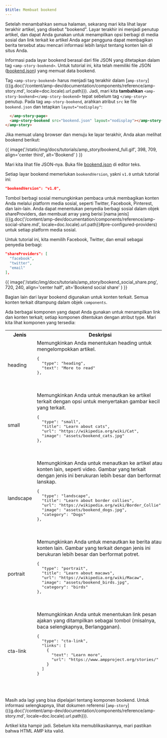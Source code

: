 ```yaml
---
$title: Membuat bookend
---
```


Setelah menambahkan semua halaman, sekarang mari kita lihat layar terakhir artikel, yang disebut "bookend".  Layar terakhir ini menjadi penutup artikel, dan dapat Anda gunakan untuk menampilkan opsi berbagi di media sosial dan link terkait ke artikel Anda agar pengguna dapat membagikan berita tersebut atau mencari informasi lebih lanjut tentang konten lain di situs Anda.

Informasi pada layar bookend berasal dari file JSON yang ditetapkan dalam tag `<amp-story-bookend>`. Untuk tutorial ini, kita telah memiliki file JSON ([bookend.json](https://github.com/ampproject/docs/blob/master/tutorial_source/amp-pets-story/bookend.json)) yang memuat data bookend.

Tag `<amp-story-bookend>` harus menjadi tag terakhir dalam [`amp-story`]({{g.doc('/content/amp-dev/documentation/components/reference/amp-story.md', locale=doc.locale).url.path}}). Jadi, mari kita **tambahkan** `<amp-story-bookend></amp-story-bookend>` tepat sebelum tag `</amp-story>` penutup.  Pada tag `amp-story-bookend`, arahkan atribut `src` ke file `bookend.json` dan tetapkan `layout="nodisplay"`:

```html hl_lines="2"
  </amp-story-page>
  <amp-story-bookend src="bookend.json" layout="nodisplay"></amp-story-bookend>
</amp-story>
```

Jika memuat ulang browser dan menuju ke layar terakhir, Anda akan melihat bookend berikut:

{{ image('/static/img/docs/tutorials/amp_story/bookend_full.gif', 398, 709, align='center third', alt='Bookend' ) }}

Mari kita lihat file JSON-nya.  Buka file [bookend.json](https://github.com/ampproject/docs/blob/master/tutorial_source/amp-pets-story/bookend.json) di editor teks.

Setiap layar bookend memerlukan `bookendVersion`, yakni `v1.0` untuk tutorial ini:

```json
"bookendVersion": "v1.0",
```

Tombol berbagi sosial memungkinkan pembaca untuk membagikan konten Anda melalui platform media sosial, seperti Twitter, Facebook, Pinterest, dan lain-lain. Anda dapat menentukan penyedia berbagi sosial dalam objek shareProviders, dan membuat array yang berisi [nama jenis]({{g.doc('/content/amp-dev/documentation/components/reference/amp-social-share.md', locale=doc.locale).url.path}}#pre-configured-providers) untuk setiap platform media sosial.

Untuk tutorial ini, kita memilih Facebook, Twitter, dan email sebagai penyedia berbagi:

```json
"shareProviders": [
  "facebook",
  "twitter",
  "email"
],
```

{{ image('/static/img/docs/tutorials/amp_story/bookend_social_share.png', 720, 240, align='center half', alt='Bookend social share' ) }}

Bagian lain dari layar bookend digunakan untuk konten terkait.  Semua konten terkait ditampung dalam objek `components`.

Ada berbagai komponen yang dapat Anda gunakan untuk menampilkan link dan konten terkait; setiap komponen ditentukan dengan atribut type. Mari kita lihat komponen yang tersedia:

<table>
<thead>
<tr>
  <th width="20%">Jenis</th>
  <th>Deskripsi</th>
</tr>
<tr>
  <td>heading</td>
  <td>Memungkinkan Anda menentukan heading untuk mengelompokkan artikel.
<pre class="nopreline">
{
  "type": "heading",
  "text": "More to read"
},
</pre>
  <br>
  <figure class="alignment-wrapper half">
    <amp-img src="/static/img/docs/tutorials/amp_story/bookend_heading.png" width="720" height="140" layout="responsive" alt="bookend heading"></amp-img>
  </figure>
  </td>
</tr>
<tr>
  <td>small</td>
  <td>Memungkinkan Anda untuk menautkan ke artikel terkait dengan opsi untuk menyertakan gambar kecil yang terkait.
<pre class="nopreline">
{
  "type": "small",
  "title": "Learn about cats",
  "url": "https://wikipedia.org/wiki/Cat",
  "image": "assets/bookend_cats.jpg"
},
</pre>
  <br>
  <figure class="alignment-wrapper half">
    <amp-img src="/static/img/docs/tutorials/amp_story/bookend_small.png" width="720" height="267" layout="responsive" alt="bookend small article"></amp-img>
  </figure>
</td>
</tr>
<tr>
  <td>landscape</td>
  <td>Memungkinkan Anda untuk menautkan ke artikel atau konten lain, seperti video. Gambar yang terkait dengan jenis ini berukuran lebih besar dan berformat lanskap.
<pre class="nopreline">
{
  "type": "landscape",
  "title": "Learn about border collies",
  "url": "https://wikipedia.org/wiki/Border_Collie",
  "image": "assets/bookend_dogs.jpg",
  "category": "Dogs"
},
</pre>
  <br>
  <figure class="alignment-wrapper half">
    <amp-img src="/static/img/docs/tutorials/amp_story/bookend_landscape.png" width="720" height="647" layout="responsive" alt="bookend landscape article"></amp-img>
  </figure>
  </td>
</tr>
<tr>
  <td>portrait</td>
  <td>Memungkinkan Anda untuk menautkan ke berita atau konten lain.  Gambar yang terkait dengan jenis ini berukuran lebih besar dan berformat potret.
<pre class="nopreline">
{
  "type": "portrait",
  "title": "Learn about macaws",
  "url": "https://wikipedia.org/wiki/Macaw",
  "image": "assets/bookend_birds.jpg",
  "category": "birds"
},
</pre>
  <br>
  <figure class="alignment-wrapper half">
    <amp-img src="/static/img/docs/tutorials/amp_story/bookend_portrait.png" width="720" height="1018" layout="responsive" alt="bookend portrait article"></amp-img>
  </figure>
  </td>
</tr>
<tr>
  <td>cta-link</td>
  <td>Memungkinkan Anda untuk menentukan link pesan ajakan yang ditampilkan sebagai tombol (misalnya, baca selengkapnya, Berlangganan).
<pre class="nopreline">
{
  "type": "cta-link",
  "links": [
    {
      "text": "Learn more",
      "url": "https://www.ampproject.org/stories/"
    }
  ]
}
</pre>
  <br>
  <figure class="alignment-wrapper half">
    <amp-img src="/static/img/docs/tutorials/amp_story/bookend_cta.png" width="720" height="137" layout="responsive" alt="bookend cta"></amp-img>
  </figure>
  </td>
</tr>
</thead>
<tbody>
</tbody>
</table>

Masih ada lagi yang bisa dipelajari tentang komponen bookend. Untuk informasi selengkapnya, lihat dokumen referensi [`amp-story`]({{g.doc('/content/amp-dev/documentation/components/reference/amp-story.md', locale=doc.locale).url.path}}).

Artikel kita hampir jadi.  Sebelum kita memublikasikannya, mari pastikan bahwa HTML AMP kita valid.
